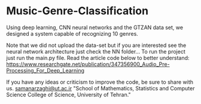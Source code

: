 # Music-Genre-Classification
Using deep learning, CNN neural networks and the GTZAN data set, we designed a system capable of recognizing 10 genres.

Note that we did not upload the data-set but if you are interested see the neural network architecture just check the NN folder...
To run the project just run the main.py file. Read the article code below to better understand: https://www.researchgate.net/publication/347356900_Audio_Pre-Processing_For_Deep_Learning 

If you have any ideas or criticism to improve the code, be sure to share with us.
samanarzaghi@ut.ac.ir 
"School of Mathematics, Statistics and Computer Science College of Science, University of Tehran."
